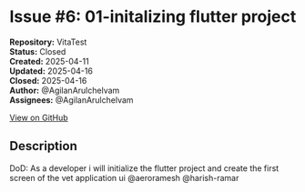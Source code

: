 # Issue #6: 01-initalizing flutter project

**Repository:** VitaTest  
**Status:** Closed  
**Created:** 2025-04-11  
**Updated:** 2025-04-16  
**Closed:** 2025-04-16  
**Author:** @AgilanArulchelvam  
**Assignees:** @AgilanArulchelvam  

[View on GitHub](https://github.com/Simtestlab/VitaTest/issues/6)

## Description

DoD:
As a developer i will initialize the flutter project and create the first screen of the vet application ui @aeroramesh @harish-ramar 